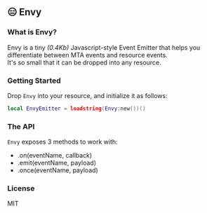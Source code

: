 ## 😑 Envy
### What is Envy?
Envy is a tiny *(0.4Kb)* Javascript-style Event Emitter that helps you differentiate between MTA events and resource events.\
It's so small that it can be dropped into any resource.

### Getting Started
Drop `Envy` into your resource, and initialize it as follows:
```lua
local EnvyEmitter = loadstring(Envy:new())()
```
### The API
`Envy` exposes 3 methods to work with:
- .on(eventName, callback)
- .emit(eventName, payload)
- .once(eventName, payload)

### License
MIT